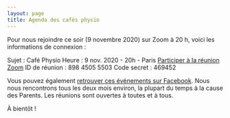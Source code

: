 ```yaml
---
layout: page
title: Agenda des cafés physio
---
```


Pour nous rejoindre ce soir (9 novembre 2020) sur Zoom à 20 h, voici les informations de connexion :

Sujet : Café Physio
Heure : 9 nov. 2020 - 20h - Paris
[Participer à la réunion Zoom](https://us02web.zoom.us/j/89845055503?pwd=UUlIbVQ3WVk2MzhPb294VVJReEp2QT09#success)
ID de réunion : 898 4505 5503
Code secret : 469452

Vous pouvez également [retrouver ces événements sur Facebook](https://www.facebook.com/groups/CafesPhysio/events/). Nous nous rencontrons tous les deux mois environ, la plupart du temps à la cause des Parents. Les réunions sont ouvertes à toutes et à tous.

À bientôt !
